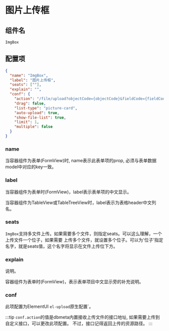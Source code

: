 # 图片上传框

## 组件名

`ImgBox`

## 配置项

```json
{
  "name": "ImgBox",
  "label": "图片上传框",
  "seats": [""],
  "explain": "",
  "conf": {
    "action": "/file/upload?objectCode={objectCode}&fieldCode={fieldCode}",
    "drag": false,
    "list-type": "picture-card",
    "auto-upload": true,
    "show-file-list": true,
    "limit": 1,
    "multiple": false
  }
}
```

### name

当容器组件为表单(FormView)时, name表示此表单项的prop, 必须与表单数据model中对应的key一致。

### label

当容器组件为表单时(FormView)，label表示表单项的中文显示。

当容器组件为TableView或TableTreeView时，label表示为表格header中文列名。

### seats

`ImgBox`支持多文件上传。如果需要多个文件，则指定seats。可以这么理解，一个上传文件一个位子，如果需要
上传多个文件，就设置多个位子。可以为'位子'指定名字，就是seats值，这个名字将显示在文件上传位下方。

### explain
说明。

容器组件为表单时(FormView)，表示表单项目中文显示旁的补充说明。

### conf
此项配置为ElementUI `el-upload`原生配置`。

:::tip
`conf.action`的值是dbmeta内置接收上传文件的接口地址, 如果需要上传到自定义接口，可以更改此项配置。
不过，接口记得返回上传的资源路径。
:::
